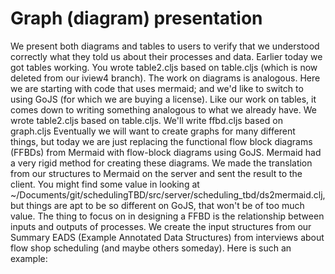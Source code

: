 # Graph (diagram) presentation

We present both diagrams and tables to users to verify that we understood correctly what they told us about their processes and data.
Earlier today we got tables working.
You wrote table2.cljs based on table.cljs (which is now deleted from our iview4 branch).
The work on diagrams is analogous. Here we are starting with code that uses mermaid; and we'd like to switch to using GoJS (for which we are buying a license).
Like our work on tables, it comes down to writing something analogous to what we already have.
We wrote table2.cljs based on table.cljs. We'll write ffbd.cljs based on graph.cljs
Eventually we will want to create graphs for many different things, but today we are just replacing the functional flow block diagrams (FFBDs) from Mermaid with flow-block diagrams using GoJS.
Mermaid had a very rigid method for creating these diagrams. We made the translation from our structures to Mermaid on the server and sent the result to the client.
You might find some value in looking at ~/Documents/git/schedulingTBD/src/server/scheduling_tbd/ds2mermaid.clj, but things are apt to be so different on GoJS, that won't be of too much value.
The thing to focus on in designing a FFBD is the relationship between inputs and outputs of processes.
We create the input structures from our Summary EADS (Example Annotated Data Structures) from interviews about flow shop scheduling (and maybe others someday).
Here is such an example:
